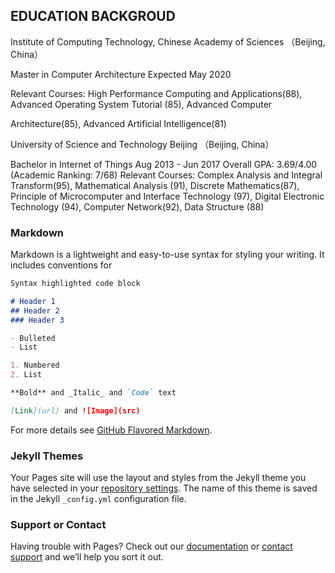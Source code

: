 ## EDUCATION BACKGROUD
Institute of Computing Technology, Chinese Academy of Sciences （Beijing, China） 


Master in Computer Architecture Expected May 2020


Relevant Courses: High Performance Computing and Applications(88), Advanced Operating System Tutorial (85), Advanced Computer


Architecture(85), Advanced Artificial Intelligence(81)


University of Science and Technology Beijing （Beijing, China）


Bachelor in Internet of Things Aug 2013 - Jun 2017
Overall GPA: 3.69/4.00 (Academic Ranking: 7/68)
Relevant Courses: Complex Analysis and Integral Transform(95), Mathematical Analysis (91), Discrete Mathematics(87), Principle of
Microcomputer and Interface Technology (97), Digital Electronic Technology (94), Computer Network(92), Data Structure (88)

### Markdown

Markdown is a lightweight and easy-to-use syntax for styling your writing. It includes conventions for

```markdown
Syntax highlighted code block

# Header 1
## Header 2
### Header 3

- Bulleted
- List

1. Numbered
2. List

**Bold** and _Italic_ and `Code` text

[Link](url) and ![Image](src)
```

For more details see [GitHub Flavored Markdown](https://guides.github.com/features/mastering-markdown/).

### Jekyll Themes

Your Pages site will use the layout and styles from the Jekyll theme you have selected in your [repository settings](https://github.com/lwiser/longtan.github.io/settings). The name of this theme is saved in the Jekyll `_config.yml` configuration file.

### Support or Contact

Having trouble with Pages? Check out our [documentation](https://help.github.com/categories/github-pages-basics/) or [contact support](https://github.com/contact) and we’ll help you sort it out.
